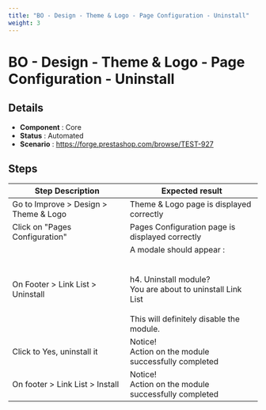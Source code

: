 ```yaml
---
title: "BO - Design - Theme & Logo - Page Configuration - Uninstall"
weight: 3
---
```


# BO - Design - Theme & Logo - Page Configuration - Uninstall
## Details
* **Component** : Core
* **Status** : Automated
* **Scenario** : https://forge.prestashop.com/browse/TEST-927

## Steps
| Step Description | Expected result |
| ----- | ----- |
| Go to Improve > Design > Theme & Logo | Theme & Logo page is displayed correctly |
| Click on "Pages Configuration" | Pages Configuration page is displayed correctly |
| On Footer > Link List > Uninstall | A modale should appear :<br><br> <br>h4. Uninstall module?<br>You are about to uninstall Link List<br><br>This will definitely disable the module. |
| Click to Yes, uninstall it | Notice!<br>Action on the module successfully completed |
| On footer > Link List > Install | Notice!<br>Action on the module successfully completed |
